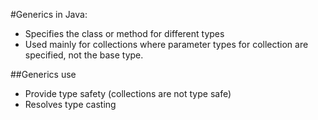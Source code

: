 #Generics in Java:
* Specifies the class or method for different types
* Used mainly for collections where parameter types for collection are specified, not the base type.

##Generics use
* Provide type safety (collections are not type safe)
* Resolves type casting
